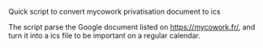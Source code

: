 Quick script to convert mycowork privatisation document to ics

The script parse the Google document listed on https://mycowork.fr/, and turn it
into a ics file to be important on a regular calendar.
